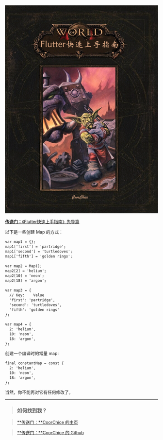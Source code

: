 [![](https://raw.githubusercontent.com/chenBingX/img/master/Flutter/Flutter快速上手指南封面2.JPG)](https://juejin.im/post/5c8f8e62e51d456a0f23d0fe)

[**传送门：**《Flutter快速上手指南》先导篇](https://juejin.im/post/5c8f8e62e51d456a0f23d0fe)

以下是一些创建 Map 的方式：

```
var map1 = {};
map1['first'] = 'partridge';
map1['second'] = 'turtledoves';
map1['fifth'] = 'golden rings';

var map2 = Map();
map2[2] = 'helium';
map2[10] = 'neon';
map2[18] = 'argon';

var map3 = {
  // Key:    Value
  'first': 'partridge',
  'second': 'turtledoves',
  'fifth': 'golden rings'
};

var map4 = {
  2: 'helium',
  10: 'neon',
  18: 'argon',
};

```

创建一个编译时的常量 map:

```
final constantMap = const {
  2: 'helium',
  10: 'neon',
  18: 'argon',
};
```

当然，你不能再对它有任何修改了。


---

> ### 如何找到我？

> [**传送门：**CoorChice 的主页](https://juejin.im/user/57fc43b67db2a200595ffd94)

> [**传送门：**CoorChice 的 Github](https://github.com/chenBingX)